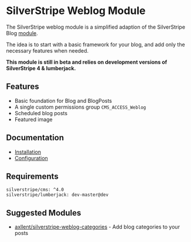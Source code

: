 # SilverStripe Weblog Module

The SilverStripe weblog module is a simplified adaption of the SilverStripe Blog
[module](https://github.com/silverstripe/silverstripe-blog).

The idea is to start with a basic framework for your blog, and add only the necessary
features when needed.

**This module is still in beta and relies on development versions of SilverStripe 4 & lumberjack.**


## Features

- Basic foundation for Blog and BlogPosts
- A single custom permissions group `CMS_ACCESS_Weblog`
- Scheduled blog posts
- Featured image


## Documentation

- [Installation](docs/en/Installation.md)
- [Configuration](docs/en/Configuration.md)


## Requirements

```
silverstripe/cms: ^4.0
silverstripe/lumberjack: dev-master@dev
```

## Suggested Modules

- [axllent/silverstripe-weblog-categories](https://github.com/axllent/silverstripe-weblog-categories) - Add blog categories to your posts
